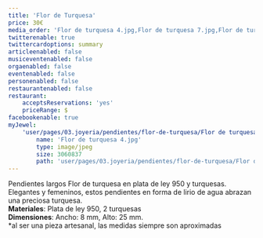 ```yaml
---
title: 'Flor de Turquesa'
price: 30€
media_order: 'Flor de turquesa 4.jpg,Flor de turquesa 7.jpg,Flor de turquesa 5.jpg,Flor de turquesa 9.jpg'
twitterenable: true
twittercardoptions: summary
articleenabled: false
musiceventenabled: false
orgaenabled: false
eventenabled: false
personenabled: false
restaurantenabled: false
restaurant:
    acceptsReservations: 'yes'
    priceRange: $
facebookenable: true
myJewel:
    'user/pages/03.joyeria/pendientes/flor-de-turquesa/Flor de turquesa 4.jpg':
        name: 'Flor de turquesa 4.jpg'
        type: image/jpeg
        size: 3060837
        path: 'user/pages/03.joyeria/pendientes/flor-de-turquesa/Flor de turquesa 4.jpg'
---
```


Pendientes largos Flor de turquesa en plata de ley 950 y turquesas.
Elegantes y femeninos, estos pendientes en forma de lirio de agua
abrazan una preciosa turquesa.</br>
**Materiales**: Plata de ley 950, 2 turquesas </br>
**Dimensiones**: Ancho: 8 mm, Alto: 25 mm. </br>
*al ser una pieza artesanal, las medidas siempre son aproximadas